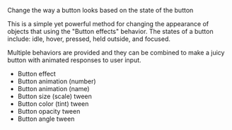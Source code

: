 Change the way a button looks based on the state of the button

This is a simple yet powerful method for changing the appearance of objects that using the "Button effects" behavior. 
The states of a button include: idle, hover, pressed, held outside, and focused.

Multiple behaviors are provided and they can be combined to make a juicy button with animated responses to user input.

- Button effect
- Button animation (number)
- Button animation (name)
- Button size (scale) tween
- Button color (tint) tween
- Button opacity tween
- Button angle tween